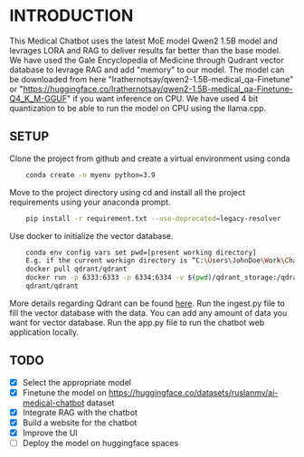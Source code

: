 # INTRODUCTION

This Medical Chatbot uses the latest MoE model Qwen2 1.5B model and levrages LORA and RAG to deliver results far better than the base model. We have used the Gale Encyclopedia of Medicine through Qudrant vector database to levrage RAG and add "memory" to our model. The model can be downloaded from here "Irathernotsay/qwen2-1.5B-medical_qa-Finetune" or "https://huggingface.co/Irathernotsay/qwen2-1.5B-medical_qa-Finetune-Q4_K_M-GGUF" if you want inference on CPU. We have used 4 bit quantization to be able to run the model on CPU using the llama.cpp.


## SETUP

Clone the project from github and create a virtual environment using conda
```bash
    conda create -n myenv python=3.9
```
Move to the project directory using cd and install all the project requirements using your anaconda prompt.
```bash
    pip install -r requirement.txt --use-deprecated=legacy-resolver
```
Use docker to initialize the vector database.
```bash
    conda env config vars set pwd=[present working directory]
    E.g. if the current workign directory is “C:\Users\JohnDoe\Work\ChatBot”, then the above command should be conda env config vars set pwd=C:/Users/JohnDoe/Work/ChatBot
    docker pull qdrant/qdrant
    docker run -p 6333:6333 -p 6334:6334 -v $(pwd)/qdrant_storage:/qdrant/storage:z
    qdrant/qdrant
```
More details regarding Qdrant can be found [here](https://qdrant.tech/documentation/).
Run the ingest.py file to fill the vector database with the data. You can add any amount of data you want for vector database. Run the app.py file to run the chatbot web application locally.


## TODO

- [X]   Select the appropriate model
- [X]   Finetune the model on https://huggingface.co/datasets/ruslanmv/ai-medical-chatbot dataset
- [X]   Integrate RAG with the chatbot
- [X]   Build a website for the chatbot
- [X]   Improve the UI
- [ ]   Deploy the model on huggingface spaces
